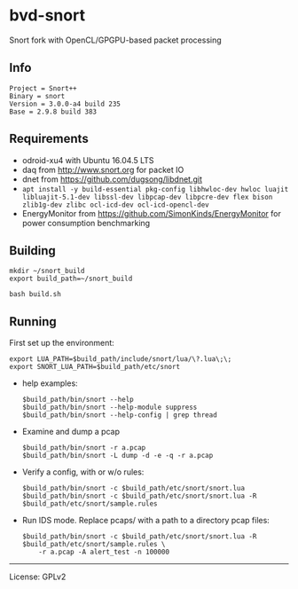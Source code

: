 # bvd-snort

Snort fork with OpenCL/GPGPU-based packet processing

## Info

    Project = Snort++
    Binary = snort
    Version = 3.0.0-a4 build 235
    Base = 2.9.8 build 383

## Requirements

* odroid-xu4 with Ubuntu 16.04.5 LTS
* daq from http://www.snort.org for packet IO
* dnet from https://github.com/dugsong/libdnet.git
* `apt install -y build-essential pkg-config libhwloc-dev hwloc luajit libluajit-5.1-dev libssl-dev libpcap-dev libpcre-dev flex bison zlib1g-dev zlibc ocl-icd-dev ocl-icd-opencl-dev`
* EnergyMonitor from https://github.com/SimonKinds/EnergyMonitor for power consumption benchmarking

## Building

```
mkdir ~/snort_build
export build_path=~/snort_build

bash build.sh
```

## Running

First set up the environment:

```shell
export LUA_PATH=$build_path/include/snort/lua/\?.lua\;\;
export SNORT_LUA_PATH=$build_path/etc/snort
```

* help examples:

    ```shell
    $build_path/bin/snort --help
    $build_path/bin/snort --help-module suppress
    $build_path/bin/snort --help-config | grep thread
    ```

* Examine and dump a pcap

    ```shell
    $build_path/bin/snort -r a.pcap
    $build_path/bin/snort -L dump -d -e -q -r a.pcap
    ```

* Verify a config, with or w/o rules:

    ```shell
    $build_path/bin/snort -c $build_path/etc/snort/snort.lua
    $build_path/bin/snort -c $build_path/etc/snort/snort.lua -R $build_path/etc/snort/sample.rules
    ```

* Run IDS mode. Replace pcaps/ with a path to a directory pcap files:

    ```shell
    $build_path/bin/snort -c $build_path/etc/snort/snort.lua -R $build_path/etc/snort/sample.rules \
        -r a.pcap -A alert_test -n 100000
    ```

---

License: GPLv2
